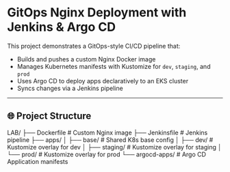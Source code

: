 # GitOps Nginx Deployment with Jenkins & Argo CD

This project demonstrates a GitOps-style CI/CD pipeline that:

- Builds and pushes a custom Nginx Docker image
- Manages Kubernetes manifests with Kustomize for `dev`, `staging`, and `prod`
- Uses Argo CD to deploy apps declaratively to an EKS cluster
- Syncs changes via a Jenkins pipeline

---

## 🌐 Project Structure


LAB/
├── Dockerfile # Custom Nginx image
├── Jenkinsfile # Jenkins pipeline
├── apps/
│ ├── base/ # Shared K8s base config
│ ├── dev/ # Kustomize overlay for dev
│ ├── staging/ # Kustomize overlay for staging
│ └── prod/ # Kustomize overlay for prod
└── argocd-apps/ # Argo CD Application manifests
